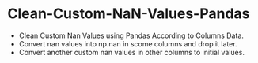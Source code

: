 # Clean-Custom-NaN-Values-Pandas

<ul>
  <li>Clean Custom Nan Values using Pandas According to Columns Data.</li>
  <li>Convert nan values into np.nan in scome columns and drop it later.</li>
  <li>Convert another custom nan values in other columns to initial values.</li>
</ul>




